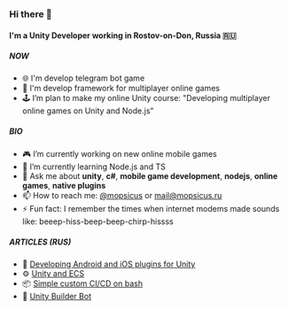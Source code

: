 ### Hi there 👋

#### I'm a Unity Developer working in Rostov-on-Don, Russia 🇷🇺

##### NOW

- 🌐 I'm develop telegram bot game
- 🧩 I'm develop framework for multiplayer online games
- 🕹️ I’m plan to make my online Unity course: "Developing multiplayer online games on Unity and Node.js"

##### BIO

- 🎮 I’m currently working on new online mobile games
- 🌱 I’m currently learning Node.js and TS
- 💬 Ask me about **unity**, **c#**, **mobile game development**, **nodejs**, **online games**, **native plugins**
- 📫 How to reach me: [@mopsicus](http://t.me/mopsicus) or [mail@mopsicus.ru](mailto:mail@mopsicus.ru)
- ⚡ Fun fact: I remember the times when internet modems made sounds like: beeep-hiss-beep-beep-chirp-hissss

##### ARTICLES (RUS)
- 🔌 [Developing Android and iOS plugins for Unity](https://habr.com/ru/post/581160/)
- ⚙️ [Unity and ECS](https://habr.com/ru/post/358108/)
- 📦 [Simple custom CI/CD on bash](https://habr.com/ru/post/479884/)
- 🧰 [Unity Builder Bot](https://dtf.ru/gamedev/1224235-unity-builder-bot)
